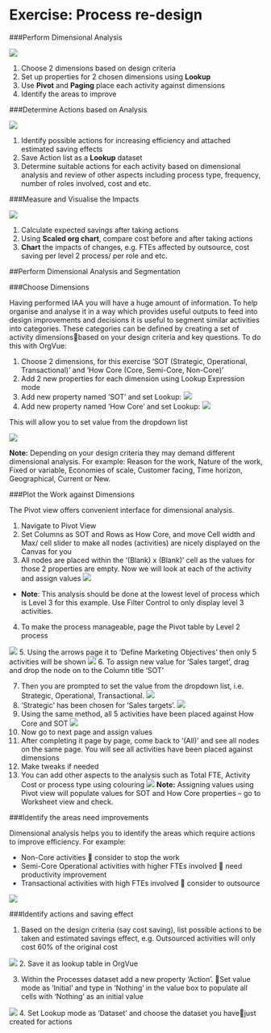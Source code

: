 # Exercise: Process re-design
###Perform Dimensional Analysis

![](5A-013.dimensionalanalysis.png)

1. Choose 2 dimensions based on design criteria
2. Set up properties for 2 chosen dimensions using **Lookup**
3. Use **Pivot** and **Paging** place each activity against dimensions
4. Identify the areas to improve

###Determine Actions based on Analysis

![](5A-014.determineaction.png)

1. Identify possible actions for increasing efficiency and attached estimated saving effects
2. Save Action list as a **Lookup** dataset
3. Determine suitable actions for each activity based on dimensional analysis and review of other aspects including process type, frequency, number of roles involved, cost and etc.

###Measure and Visualise the Impacts

![](5A-015.measureimpacts.png)

1. Calculate expected savings after taking actions
2. Using **Scaled org chart**, compare cost before and after taking actions
3. **Chart** the impacts of changes, e.g. FTEs affected by outsource, cost saving per level 2 process/ per role and etc.

##Perform Dimensional Analysis and Segmentation 

###Choose Dimensions

Having performed IAA you will have a huge amount of information. To help organise and analyse it in a way which provides useful outputs to feed into design improvements and decisions it is useful to segment similar activities into categories. These categories can be defined by creating a set of activity dimensionsbased on your design criteria and key questions. To do this with OrgVue:

1. Choose 2 dimensions, for this exercise ‘SOT (Strategic, Operational, Transactional)’ and ‘How Core (Core, Semi-Core, Non-Core)’
2. Add 2 new properties for each dimension using Lookup Expression mode
  3. Add new property named ‘SOT’ and set Lookup:
  ![](5A-016.sot.png)
  4. Add new property named ‘How Core’ and set Lookup:
  ![](5A-017.howcore.png)


This will allow you to set value from the dropdown list

![](5A-018.dropdown.png)

**Note:** Depending on your design criteria they may demand different dimensional analysis. For example: Reason for the work, Nature of the work, Fixed or variable, Economies of scale, Customer facing, Time horizon, Geographical, Current or New.

###Plot the Work against Dimensions

The Pivot view offers convenient interface for dimensional analysis. 

1. Navigate to Pivot View
2. Set Columns as SOT and Rows as How Core, and move Cell width and Max/ cell slider to make all nodes (activities) are nicely displayed on the Canvas for you
3. All nodes are placed within the ‘(Blank) x (Blank)’ cell as the values for those 2 properties are empty. Now we will look at each of the activity and assign values ![](5A-019.workvsdimensions.png)
  * **Note**: This analysis should be done at the lowest level of process which is Level 3 for this example. Use Filter Control to only display level 3 activities. 

4. To make the process manageable, page the Pivot table by Level 2 process

  ![](5A-020.levelprocess2.png)
5. Using the arrows page it to ‘Define Marketing Objectives’ then only 5 activities will be shown 
  ![](5A-021.definemarketingprocesses.png)
6. To assign new value for ‘Sales target’, drag and drop the node on to the Column title ‘SOT’

7. Then you are prompted to set the value from the dropdown list, i.e. Strategic, Operational, Transactional. 
![](5A-022.dropdown.png)
8. ‘Strategic’ has been chosen for ‘Sales targets’. 
![](5A-023.strategicsalestargets.png)
9. Using the same method, all 5 activities have been placed against How Core and SOT
![](5A-024.howcoresotplot.png)
10. Now go to next page and assign values
11. After completing it page by page, come back to ‘(All)’ and see all nodes on the same page. You will see all activities have been placed against dimensions
12. Make tweaks if needed
13. You can add other aspects to the analysis such as Total FTE, Activity Cost or process type using colouring
![](5A-025.addtoanalysis.png)
**Note:** Assigning values using Pivot view will populate values for SOT and How Core properties – go to Worksheet view and check.

###Identify the areas need improvements

Dimensional analysis helps you to identify the areas which require actions to improve efficiency. For example:

* Non-Core activities  consider to stop the work
* Semi-Core Operational activities with higher FTEs involved  need productivity improvement
* Transactional activities with high FTEs involved  consider to outsource 

![](5A-026.identifyimprovement.png)

###Identify actions and saving effect

1. Based on the design criteria (say cost saving), list possible actions to be taken and estimated savings effect, e.g. Outsourced activities will only cost 60% of the original cost

  ![](5A-027.actionsavings.png)
2. Save it as lookup table in OrgVue

3. Within the Processes dataset add a new property ‘Action’. Set value mode as ‘Initial’ and type in ‘Nothing’ in the value box to populate all cells with ‘Nothing’ as an initial value
 
 ![](5A-028.nothing.png)
4. Set Lookup mode as ‘Dataset’ and choose the dataset you havejust created for actions






  







